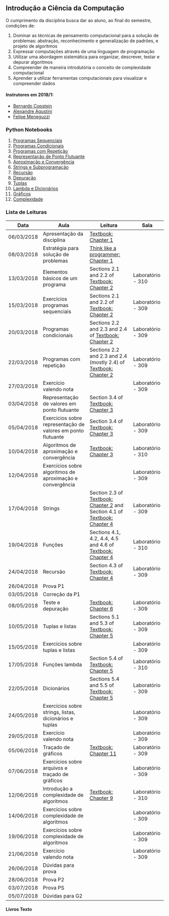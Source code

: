 ## Introdução a Ciência da Computação

<!-- You can use the [editor on GitHub](https://github.com/pucrs-intro-cs/pucrs-intro-cs.github.io/edit/master/index.md) to maintain and preview the content for your website in Markdown files.-->

<!-- Whenever you commit to this repository, GitHub Pages will run [Jekyll](https://jekyllrb.com/) to rebuild the pages in your site, from the content in your Markdown files. -->

O cumprimento da disciplina busca dar ao aluno, ao final do semestre, condições de: 

1. Dominar as técnicas de pensamento computacional para a solução de problemas: abstração, reconhecimento e generalização de padrões, e projeto de algoritmos
2. Expressar computações através de uma linguagem de programação
3. Utilizar uma abordagem sistemática para organizar, descrever, testar e depurar algoritmos
4. Compreender de maneira introdutória o conceito de complexidade computacional
5. Aprender a utilizar ferramentas computacionais para visualizar e compreender dados

#### Instrutores em 2018/1:

- [Bernardo Copstein](https://github.com/bcopstein)
- [Alexandre Agustini](https://github.com/aagustini)
- [Felipe Meneguzzi](https://github.com/meneguzzi)


### Python Notebooks

1. [Programas Sequenciais](https://github.com/pucrs-intro-cs/python-notebooks/blob/master/1-Sequential%20Programs.ipynb)
2. [Programas Condicionais](https://github.com/pucrs-intro-cs/python-notebooks/blob/master/2-Branching%20Programs.ipynb)
3. [Programas com Repetição](https://github.com/pucrs-intro-cs/python-notebooks/blob/master/3-Iterative%20Programs.ipynb)
4. [Representação de Ponto Flutuante](https://github.com/pucrs-intro-cs/python-notebooks/blob/master/4-Number%20Representation.ipynb)
5. [Aproximação e Convergência](https://github.com/pucrs-intro-cs/python-notebooks/blob/master/5-Approximation%20and%20Bissection.ipynb)
6. [Strings e Subprogramação]()
7. [Recursão]()
8. [Depuração]()
9. [Tuplas]()
10. [Lambda e Dicionários]()
11. [Gráficos]()
12. [Complexidade]()


### Lista de Leituras

Data           |   Aula    |    Leitura  | Sala
--------------- | ---------- | ------------  | ---------
06/03/2018 | Apresentação da disciplina                                                            |   [Textbook: Chapter 1][Introduction to Computation and Programming Using Python]  | 
08/03/2018 | Estratégia para solução de problemas                                                  |   [Think like a programmer: Chapter 1][Think Like a Programmer: An Introduction to Creative Problem Solving]  | 
13/03/2018 | Elementos básicos de um programa                                                     | Sections 2.1 and 2.2 of [Textbook: Chapter 2][Introduction to Computation and Programming Using Python]   | Laboratório - 310
15/03/2018 | Exercícios programas sequenciais                                                      |  Sections 2.1 and 2.2 of [Textbook: Chapter 2][Introduction to Computation and Programming Using Python]   | Laboratório - 309
20/03/2018 | Programas condicionais                               | Sections 2.2 and 2.3 and 2.4 of [Textbook: Chapter 2][Introduction to Computation and Programming Using Python]   | Laboratório - 309
22/03/2018 | Programas com repetição                                        |  Sections 2.2 and 2.3 and 2.4 (mostly 2.4) of [Textbook: Chapter 2][Introduction to Computation and Programming Using Python]  | Laboratório - 309
27/03/2018 | Exercício valendo nota                                                                |    | Laboratório - 309
03/04/2018 | Representação de valores em ponto flutuante                               | Section 3.4 of [Textbook: Chapter 3][Introduction to Computation and Programming Using Python]   | 
05/04/2018 | Exercícios sobre representação de valores em ponto flutuante                          | Section 3.4 of [Textbook: Chapter 3][Introduction to Computation and Programming Using Python]   | Laboratório - 309
10/04/2018 | Algoritmos de aproximação e convergência                                     |  [Textbook: Chapter 3][Introduction to Computation and Programming Using Python]  | Laboratório - 310
12/04/2018 | Exercícios sobre algoritmos de aproximação e convergência                             |    | Laboratório - 309
17/04/2018 | Strings                                                |  Section 2.3 of [Textbook: Chapter 2][Introduction to Computation and Programming Using Python] and Section 4.1 of [Textbook: Chapter 4][Introduction to Computation and Programming Using Python]  | Laboratório - 309
19/04/2018 | Funções                                  |   Sections 4.1, 4.2, 4.4, 4.5 and 4.6 of [Textbook: Chapter 4][Introduction to Computation and Programming Using Python]  | Laboratório - 310
24/04/2018 | Recursão                                                       |  Section 4.3 of [Textbook: Chapter 4][Introduction to Computation and Programming Using Python]  | Laboratório - 309
26/04/2018 | Prova P1                                                                              |    | 
03/05/2018 | Correção da P1                                                                        |    | 
08/05/2018 | Teste e depuração                                                             |  [Textbook: Chapter 6][Introduction to Computation and Programming Using Python]  | Laboratório - 309
10/05/2018 | Tuplas e listas                                          |  Sections 5.1 and 5.3 of [Textbook: Chapter 5][Introduction to Computation and Programming Using Python]  | Laboratório - 309
15/05/2018 | Exercícios sobre tuplas e listas                                                      |    | Laboratório - 309
17/05/2018 | Funções lambda                                                 | Section 5.4 of [Textbook: Chapter 5][Introduction to Computation and Programming Using Python]   | Laboratório - 310
22/05/2018 | Dicionários             | Sections 5.4 and 5.5 of [Textbook: Chapter 5][Introduction to Computation and Programming Using Python]   | Laboratório - 309
24/05/2018 | Exercícios sobre strings, listas, dicionários e tuplas                                |    | Laboratório - 309
29/05/2018 | Exercício valendo nota                                                                |    | Laboratório - 309
05/06/2018 | Traçado de gráficos                                                     |   [Textbook: Chapter 11][Introduction to Computation and Programming Using Python]  | Laboratório - 309
07/06/2018 | Exercícios sobre arquivos e traçado de gráficos                                       |    | Laboratório - 309
12/06/2018 | Introdução a complexidade de algoritmos                                               |  [Textbook: Chapter 9][Introduction to Computation and Programming Using Python]  | Laboratório - 310
14/06/2018 | Exercícios sobre complexidade de algoritmos                                           |    | Laboratório - 309
19/06/2018 | Exercícios sobre complexidade de algoritmos                                           |    | Laboratório - 309
21/06/2018 | Exercício valendo nota                                                                |    | Laboratório - 309
26/06/2018 | Dúvidas para prova                                                                    |    | 
28/06/2018 | Prova P2                                                                              |    | 
03/07/2018 | Prova PS                                                                              |    | 
05/07/2018 | Dúvidas para G2                                                           

#### Livros Texto

[Introduction to Computation and Programming Using Python]: [https://github.com/y0m0/MIT.6.00.1x/raw/master/Introduction.to.Computation.and.Programming.Using.Python.2nd.Edition.pdf]
[Think Like a Programmer: An Introduction to Creative Problem Solving]: [https://www.amazon.com/Think-Like-Programmer-Introduction-Creative/dp/1593274246/ref=sr_1_2?ie=UTF8&qid=1517942703&sr=8-2&keywords=THINK+LIKE+A+PROGRAMMER]


<!-- ### Markdown

TBD
Markdown is a lightweight and easy-to-use syntax for styling your writing. It includes conventions for

```markdown
Syntax highlighted code block

# Header 1
## Header 2
### Header 3

- Bulleted
- List

1. Numbered
2. List

**Bold** and _Italic_ and `Code` text

[Link](url) and ![Image](src)
```

For more details see [GitHub Flavored Markdown](https://guides.github.com/features/mastering-markdown/). -->


<!-- Having trouble with Pages? Check out our [documentation](https://help.github.com/categories/github-pages-basics/) or [contact support](https://github.com/contact) and we’ll help you sort it out. -->
